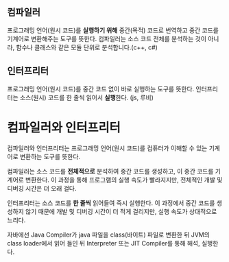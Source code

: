 ## 컴파일러

프로그래밍 언어(원시 코드)를 **실행하기 위해** 중간(목적) 코드로 번역하고 중간 코드를 기계어로 변환해주는 도구를 뜻한다. 컴파일러는 소스 코드 전체를 분석하는 것이 아니라, 함수나 클래스와 같은 모듈 단위로 분석합니다.(c++, c#)

## 인터프리터

프로그래밍 언어(원시 코드)를 중간 코드 없이 바로 실행하는 도구를 뜻한다. 인터프리터는 소스(원시) 코드를 한 줄씩 읽어서 **실행**한다. (js, 루비)

# 컴파일러와 인터프리터

컴파일러와 인터프리터는 프로그래밍 언어(원시 코드)를 컴퓨터가 이해할 수 있는 기계어로 변환하는 도구를 뜻한다. 

컴파일러는 소스 코드를 **전체적으로** 분석하여 중간 코드를 생성하고, 이 중간 코드를 기계어로 변환한다. 이 과정을 통해 프로그램의 실행 속도가 빨라지지만, 전체적인 개발 및 디버깅 시간은 더 오래 걸다.

인터프리터는 소스 코드를 **한 줄씩** 읽어들여 즉시 실행한다. 이 과정에서 중간 코드를 생성하지 않기 때문에 개발 및 디버깅 시간이 더 적게 걸리지만, 실행 속도가 상대적으로 느리다.

자바에선 Java Compiler가 java 파일을 class(바이트) 파일로 변환한 뒤 JVM의 class loader에서 읽어 들인 뒤 Interpreter 또는 JIT Compiler를 통해 해석, 실행한다.
